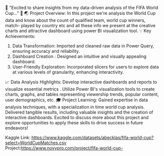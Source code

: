 🚀 "Excited to share insights from my data-driven analysis of the FIFA World Cup..." 🏏
🌏 Project Overview:
In this project we're analysis the World Cup data and know about the count of qualified team, world cup winners, match- played by country etc and all these info we present at the creative charts and attractive dashboard using
power BI visualization tool.
💡 Key Achievements:
1. Data Transformation: Imported and cleaned raw data in Power Query, ensuring accuracy and reliability.
2. Dashboard Creation : Designed an intuitive and visually appealing dashboard.
3. User-Friendly Exploration: Incorporated slicers for users to explore data at various levels of granularity, enhancing interactivity.

📈 Data Analysis Highlights:
Develop interactive dashboards and reports to visualize essential metrics .
Utilize Power BI's visualization tools to create charts, graphs, and tables representing viewership trends, popular content, user demographics, etc.
🎓 Project Learning:
Gained expertise in data analysis techniques, with a specialization in time world cup analysis. Delivered tangible results, including valuable insights and the creation of interactive dashboards.
Excited to discuss more about this project and explore opportunities to apply these skills to drive success in future endeavors!

Kaggle Link: https://www.kaggle.com/datasets/abecklas/fifa-world-cup?select=WorldCupMatches.csv
Project:https://www.novypro.com/project/fifa-world-cup-
